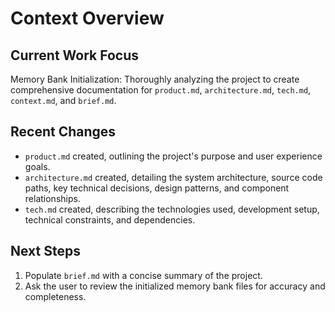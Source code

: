 # Context Overview

## Current Work Focus

Memory Bank Initialization: Thoroughly analyzing the project to create comprehensive documentation for `product.md`, `architecture.md`, `tech.md`, `context.md`, and `brief.md`.

## Recent Changes

-   `product.md` created, outlining the project's purpose and user experience goals.
-   `architecture.md` created, detailing the system architecture, source code paths, key technical decisions, design patterns, and component relationships.
-   `tech.md` created, describing the technologies used, development setup, technical constraints, and dependencies.

## Next Steps

1.  Populate `brief.md` with a concise summary of the project.
2.  Ask the user to review the initialized memory bank files for accuracy and completeness.

